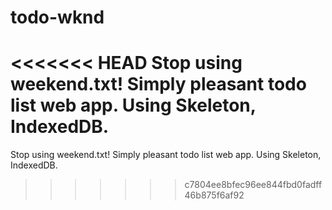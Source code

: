 todo-wknd
=========

<<<<<<< HEAD
Stop using weekend.txt! Simply pleasant todo list web app. Using Skeleton, IndexedDB.
=======
Stop using weekend.txt! Simply pleasant todo list web app. Using Skeleton, IndexedDB.
>>>>>>> c7804ee8bfec96ee844fbd0fadff46b875f6af92
